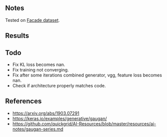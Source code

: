 ## Notes

Tested on [Facade dataset](https://cmp.felk.cvut.cz/~tylecr1/facade/).

## Results


## Todo

- Fix KL loss becomes nan.
- Fix training not converging.
- Fix after some iterations combined generator, vgg, feature loss becomes nan.
- Check if architecture properly matches code.

## References

- https://arxiv.org/abs/1903.07291
- https://keras.io/examples/generative/gaugan/
- https://github.com/quickgrid/AI-Resources/blob/master/resources/ai-notes/gaugan-series.md
